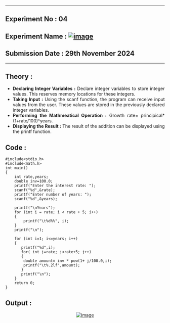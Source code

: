 -----------------------------------


## **Experiment No : 04**

## **Experiment Name : <a href="https://ibb.co.com/PZz18dT"><img src="https://i.ibb.co.com/WWpB1LD/image.png" alt="image" border="0"></a>**

## **Submission Date : 29th November 2024**

----------

## **Theory :**
<div align="justify">

- **Declaring Integer Variables :** Declare integer variables to store integer values. This reserves memory locations for these integers.<br>
- **Taking Input :** Using the scanf function, the program can receive input values from the user. These values are stored in the previously declared integer variables.<br>
- **Performing the Mathmeatical Operation :** Growth rate= principical*(1+rate/100)^years.<br>
- **Displaying the Result :** The result of the addition can be displayed using the printf function.  <br>

</div>

## **Code :**
```
#include<stdio.h>
#include<math.h>
int main()
{
    int rate,years;
    double inv=100.0;
    printf("Enter the interest rate: ");
    scanf("%d",&rate);
    printf("Enter number of years: ");
    scanf("%d",&years);

    printf("\nYears");
    for (int i = rate; i < rate + 5; i++)
    {
        printf("\t%d%%", i);
    }
    printf("\n");

    for (int i=1; i<=years; i++)
    {
       printf("%d",i);
       for( int j=rate; j<rate+5; j++)
       {
        double amount= inv * pow(1+ j/100.0,i);
        printf("\t%.2lf",amount);
       }
       printf("\n");
    }
    return 0;
}

```

## **Output :**
<p align="center">
<a href="https://imgbb.com/"><img src="https://i.ibb.co.com/mCmyMLf/image.png" alt="image" border="0"></a>
</p>
